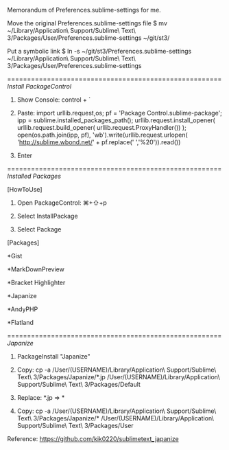 Memorandum of Preferences.sublime-settings for me.

Move the original Preferences.sublime-settings file
$ mv ~/Library/Application\ Support/Sublime\ Text\ 3/Packages/User/Preferences.sublime-settings ~/git/st3/

Put a symbolic link
$ ln -s ~/git/st3/Preferences.sublime-settings ~/Library/Application\ Support/Sublime\ Text\ 3/Packages/User/Preferences.sublime-settings

======================================================
*Install PackageControl*

1. Show Console: control + `

2. Paste: import urllib.request,os; pf = 'Package Control.sublime-package'; ipp = sublime.installed_packages_path(); urllib.request.install_opener( urllib.request.build_opener( urllib.request.ProxyHandler()) ); open(os.path.join(ipp, pf), 'wb').write(urllib.request.urlopen( 'http://sublime.wbond.net/' + pf.replace(' ','%20')).read())

3. Enter

======================================================
*Installed Packages*

[HowToUse]

1. Open PackageControl: ⌘+⇧+p

2. Select InstallPackage

3. Select Package

[Packages]

*Gist

*MarkDownPreview

*Bracket Highlighter

*Japanize

*AndyPHP

*Flatland

======================================================
*Japanize*

1. PackageInstall "Japanize"

2. Copy: cp -a /User/(USERNAME)/Library/Application\ Support/Sublime\ Text\ 3/Packages/Japanize/*.jp /User/(USERNAME)/Library/Application\ Support/Sublime\ Text\ 3/Packages/Default

3. Replace: *.jp => *

4. Copy: cp -a /User/(USERNAME)/Library/Application\ Support/Sublime\ Text\ 3/Packages/Japanize/* /User/(USERNAME)/Library/Application\ Support/Sublime\ Text\ 3/Packages/User

Reference: https://github.com/kik0220/sublimetext_japanize

